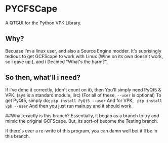 # PYCFSCape
A QTGUI for the Python VPK Library.
## Why?
Becuase i'm a linux user, and also a Source Engine modder. It's suprisingly tedious to get GCFScape to work with Linux (Wine on its own doesn't work, so i gave up.), and i Decided "What's the harm?".

## So then, what'll i need?
If i've done it correctly, (don't count on it), then You'll simply need PyQt5 & VPK. (sys is a standard module, iirc)
(For all of these, `--user` is optional)
To get PyQt5, simply do;
`` pip install PyQt5 --user ``
And for VPK,
`` pip install vpk --user``
And then you just run main.py and it should work.


##What exactly is this branch?
Essentially, it began as a branch to try and mimic the original GCFScape. But, its sort-of become the Testing branch.

If there's ever a re-write of this program, you can damn well bet it'll be in this branch.
